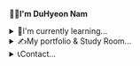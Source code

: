 🙋‍♂<b>I'm DuHyeon Nam</b>
<details>
<summary>
  👀I'm currently learning...
</summary>
<br>
<img src="https://img.shields.io/badge/hyperledger-2F3134?style=for-the-badge&logo=hyperledger&logoColor=white"/> <img src="https://img.shields.io/badge/Ethereum-3C3C3D?logo=ethereum&logoColor=fff&style=for-the-badge"/> <img src ="https://img.shields.io/badge/Go-00ADD8?style=for-the-badge&logo=go&logoColor=white"/> <img src="https://img.shields.io/badge/Linux-FCC624?style=for-the-badge&logo=linux&logoColor=black"/> <img src="https://img.shields.io/badge/Node.js-43853D?style=for-the-badge&logo=node.js&logoColor=white"/>
</details>
<details>
  <summary>
    ✍My portfolio & Study Room...
  </summary>
  <br>
  <a href = "https://du-hyeon.notion.site/Hello-I-m-DuHyeon-6447874bb0af47c28cfe0083dc9423a8"><img src= "https://img.shields.io/badge/Notion-000000?style=for-the-badge&logo=notion&logoColor=white"/></a> 
</details>
<details>
  <summary>
    📞Contact...
  </summary>
  <br>
  <a href="https://www.instagram.com/namduhus"><img src="https://img.shields.io/badge/Instagram-E4405F?style=for-the-badge&logo=Instagram&logoColor=white"/> </a>
</details>
